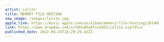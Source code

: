 ```yaml
---
artist: Lolito
title: MEMORY FILE HOSTING
new_image: /images/lolito.jpg
apple_link: https://music.apple.com/us/album/memory-file-hosting/1614003714
link: https://www.dropbox.com/s/t6hu8hu6fui4d55/Lolito.zip?dl=1
published_date: 2022-04-24T18:29:29.422Z
---
```

